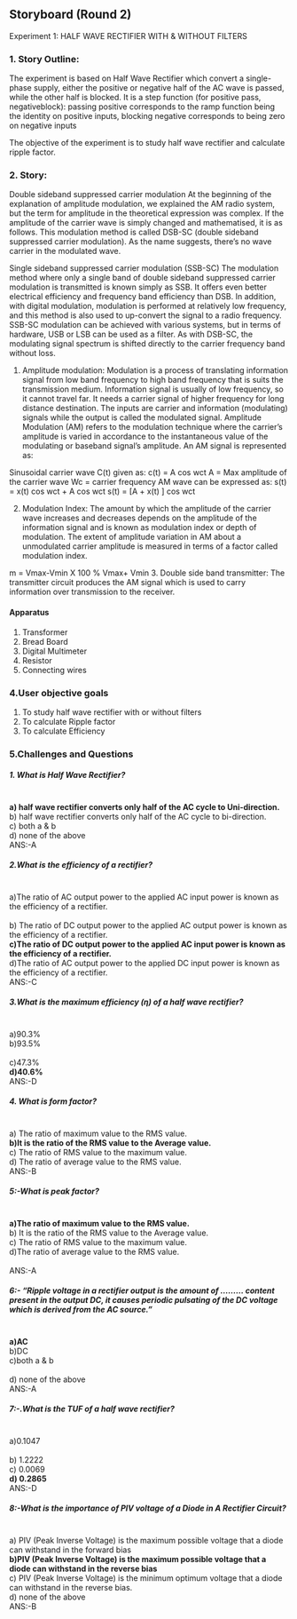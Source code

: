 ## Storyboard (Round 2)

Experiment 1: HALF WAVE RECTIFIER WITH & WITHOUT FILTERS

### 1. Story Outline:

The experiment is based on Half Wave Rectifier  which convert a single-phase supply, either the positive or negative half of the AC wave is passed, while the other half is blocked.
It is a step function (for positive pass, negativeblock): passing positive corresponds to the ramp function being the identity on positive inputs, blocking negative corresponds to being zero on negative inputs

The objective of the experiment is to study half wave rectifier and calculate ripple factor.
### 2. Story:

Double sideband suppressed carrier modulation
At the beginning of the explanation of amplitude modulation, we explained the AM radio system, but the term for amplitude in the theoretical expression was complex. If the amplitude of the carrier wave is simply changed and mathematised, it is as follows. This modulation method is called DSB-SC (double sideband suppressed carrier modulation). As the name suggests, there’s no wave carrier in the modulated wave.

Single sideband suppressed carrier modulation (SSB-SC)
The modulation method where only a single band of double sideband suppressed carrier modulation is transmitted is known simply as SSB. It offers even better electrical efficiency and frequency band efficiency than DSB. In addition, with digital modulation, modulation is performed at relatively low frequency, and this method is also used to up-convert the signal to a radio frequency. SSB-SC modulation can be achieved with various systems, but in terms of hardware, USB or LSB can be used as a filter. As with DSB-SC, the modulating signal spectrum is shifted directly to the carrier frequency band without loss.
 
 1.	Amplitude modulation: Modulation is a process of translating information signal from low band frequency to high band frequency that is suits the transmission medium. Information signal is usually of low frequency, so it cannot travel far. It needs a carrier signal of higher frequency for long distance destination. The inputs are carrier and information (modulating) signals while the output is called the modulated signal. Amplitude Modulation (AM) refers to the modulation technique where the carrier’s amplitude is varied in accordance to the instantaneous value of the modulating or baseband signal’s amplitude. An AM signal is represented as:

Sinusoidal carrier wave C(t) given as:
   c(t) = A cos wct	A = Max amplitude of the carrier wave
   Wc = carrier frequency
AM wave can be expressed as:
   s(t) = x(t) cos wct + A cos wct s(t) = [A + x(t) ] cos wct

2.	Modulation Index: The amount by which the amplitude of the carrier wave increases and decreases depends on the amplitude of the information signal and is known as modulation index or depth of modulation. The extent of amplitude variation in AM about a unmodulated carrier amplitude is measured in terms of a factor called modulation index.

  m = Vmax-Vmin	X 100 % Vmax+ Vmin
3.	Double side band transmitter: The transmitter circuit produces the AM signal which is used to carry information over transmission to the receiver.



#### Apparatus
1. Transformer
2. Bread Board 
3. Digital Multimeter 
4. Resistor
5. Connecting wires


### 4.User objective goals
1. To study half wave rectifier with or without filters
2. To calculate Ripple factor 
3. To calculate Efficiency


### 5.Challenges and Questions
##### 1.	What is Half Wave Rectifier?
<br> <b> a) half wave rectifier converts only half of the AC cycle to Uni-direction. </b> 
<br> b) half wave rectifier converts only half of the AC cycle to bi-direction.
<br> c) both a & b 
<br> d) none of the above
<br> ANS:-A

##### 2.What is the efficiency of a rectifier?	
<br> a)The ratio of AC output power to the applied AC input power is known as the efficiency of a rectifier.	
<br> b) The ratio of DC output power to the applied AC output power is known as the efficiency of a rectifier.
<br> <b> c)The ratio of DC output power to the applied AC input power is known as the efficiency of a rectifier.</b>
<br> d)The ratio of AC output power to the applied DC input power is known as the efficiency of a rectifier.
<br> ANS:-C

##### 3.What is the maximum efficiency (η) of a half wave rectifier?
<br> a)90.3% 
<br> b)93.5%	 
<br> c)47.3% 
<br> <b> d)40.6%   </b>
<br> ANS:-D

##### 4. What is form factor?
<br> a) The ratio of maximum value to the RMS value.
<br> <b> b)It is the ratio of the RMS value to the Average value.</b>
<br> c) The ratio of RMS value to the maximum value. 
<br> d) The ratio of average value to the RMS value.
<br> ANS:-B

##### 5:-What is peak factor?
<br> <b> a)The ratio of maximum value to the RMS value.</b> 
<br> b) It is the ratio of the RMS value to the Average value. 
<br> c) The ratio of RMS value to the maximum value.
<br> d)The ratio of average value to the RMS value.  
<br> ANS:-A

##### 6:- “Ripple voltage in a rectifier output is the amount of ……… content present in the output DC, it causes periodic pulsating of the DC voltage which is derived from the AC source.”
<br> <b> a)AC </b>
<br> b)DC
<br> c)both a & b  
<br> d) none of the above
<br> ANS:-A
 
##### 7:-.What is the TUF of a half wave rectifier?
<br> a)0.1047  
<br> b) 1.2222
<br> c)  0.0069
<br>  <b> d) 0.2865 </b>
<br> ANS:-D

##### 8:-What is the importance of PIV voltage of a Diode in A Rectifier Circuit? 
<br> a) PIV (Peak Inverse Voltage) is the maximum possible voltage that a diode can withstand in the forward bias
<br> <b> b)PIV (Peak Inverse Voltage) is the maximum possible voltage that a diode can withstand in the reverse bias </b>
<br> c) PIV (Peak Inverse Voltage) is the minimum optimum voltage that a diode can withstand in the reverse bias.
<br> d) none of the above
<br> ANS:-B






















